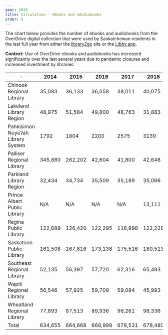```yaml
---
year: 2020
title: Circulation - eBooks and eAudiobooks
order: 5
---
```


The chart below provides the number of ebooks and audiobooks from the OverDrive digital collection that were used by Saskatchewan residents in the last full year from either the [library2go](https://saskatchewan.overdrive.com/) site or the [Libby app](https://libbyapp.com/library/saskatchewan).

**Context:** Use of OverDrive ebooks and audiobooks has increased significantly over the last several years due to pandemic closures and increased investment by libraries. 

|  -   | 2014 | 2015 | 2016 | 2017 | 2018 | 2019 | 2020 |
| ---- | ---- | ---- | ---- | ---- | ---- | ---- | ---- |
| Chinook Regional Library | 35,083 | 36,133 | 36,058 | 38,011 | 40,075 | 46,885 | 70,140 |
| Lakeland Library Region | 48,975 | 51,584 | 49,800 | 48,763 | 31,883 | 38,026 | 79,339 |
| Pahkisimon Nuyeʔáh Library System | 1792 | 1804 | 2200 | 2575 | 3139 | 3647 | 5018 |
| Palliser Regional Library | 345,880 | 262,202 | 42,604 | 41,800 | 42,648 | 45,944 | 67,595 |
| Parkland Library Region | 32,434 | 34,734 | 35,509 | 35,189 | 35,066 | 42,036 | 61,721 |
| Prince Albert Public Library | N/A | N/A | N/A | N/A | 13,111 | 14,672 | 21,982 |
| Regina Public Library | 122,689 | 126,420 | 122,295 | 118,998 | 122,228 | 159,358 | 320,597 |
| Saskatoon Public Library | 161,508 | 167,816 | 173,138 | 175,516 | 180,513 | 221,817 | 391,059 |
| Southeast Regional Library | 52,135 | 56,397 | 57,720 | 62,316 | 65,483 | 74,679 | 108,110 |
| Wapiti Regional Library | 56,546 | 57,925 | 59,709 | 59,084 | 45,993 | 51,792 | 75,182 |
| Wheatland Regional Library | 77,893 | 87,513 | 89,936 | 96,261 | 98,336 | 108,919 | 151,597 |
| Total | 634,655 | 664,668 | 668,998 | 678,531 | 678,480 | 807,802 | 1,352,293 |
